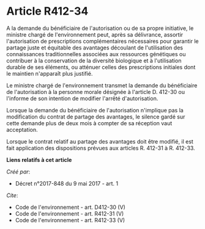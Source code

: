 # Article R412-34

A la demande du bénéficiaire de l'autorisation ou de sa propre initiative, le ministre chargé de l'environnement peut, après
sa délivrance, assortir l'autorisation de prescriptions complémentaires nécessaires pour garantir le partage juste et
équitable des avantages découlant de l'utilisation des connaissances traditionnelles associées aux ressources génétiques ou
contribuer à la conservation de la diversité biologique et à l'utilisation durable de ses éléments, ou atténuer celles des
prescriptions initiales dont le maintien n'apparaît plus justifié. 

Le ministre chargé de l'environnement transmet la demande du bénéficiaire de l'autorisation à la personne morale désignée à
l'article D. 412-30 ou l'informe de son intention de modifier l'arrêté d'autorisation. 

Lorsque la demande du bénéficiaire de l'autorisation n'implique pas la modification du contrat de partage des avantages, le
silence gardé sur cette demande plus de deux mois à compter de sa réception vaut acceptation. 

Lorsque le contrat relatif au partage des avantages doit être modifié, il est fait application des dispositions prévues aux
articles R. 412-31 à R. 412-33.

**Liens relatifs à cet article**

_Créé par_:

  - Décret n°2017-848 du 9 mai 2017 - art. 1

_Cite_:

  - Code de l'environnement - art. D412-30 (V)
  - Code de l'environnement - art. R412-31 (V)
  - Code de l'environnement - art. R412-33 (V)
